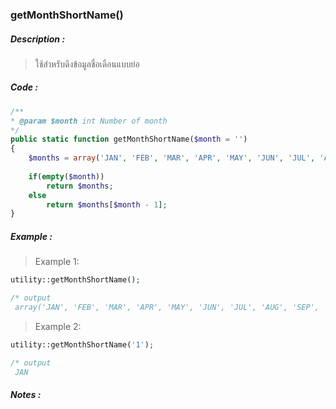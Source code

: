 ### **getMonthShortName()**
##### Description :
> ใช้สำหรับดึงข้อมูลชื่อเดือนแบบย่อ

##### Code :
```php
/**
* @param $month int Number of month
*/
public static function getMonthShortName($month = '')
{
	$months = array('JAN', 'FEB', 'MAR', 'APR', 'MAY', 'JUN', 'JUL', 'AUG', 'SEP', 'OCT', 'NOV', 'DEC');
	
	if(empty($month))
		return $months;
	else
		return $months[$month - 1];
}
```

##### Example :
> Example 1:
```php
utility::getMonthShortName();

/* output
 array('JAN', 'FEB', 'MAR', 'APR', 'MAY', 'JUN', 'JUL', 'AUG', 'SEP', 'OCT', 'NOV', 'DEC')
```

> Example 2:
```php
utility::getMonthShortName('1');

/* output
 JAN
```

##### Notes :
```
```
